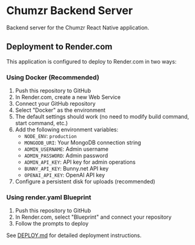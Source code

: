 # Chumzr Backend Server

Backend server for the Chumzr React Native application.

## Deployment to Render.com

This application is configured to deploy to Render.com in two ways:

### Using Docker (Recommended)

1. Push this repository to GitHub
2. In Render.com, create a new Web Service
3. Connect your GitHub repository
4. Select "Docker" as the environment
5. The default settings should work (no need to modify build command, start command, etc.)
6. Add the following environment variables:
   - `NODE_ENV`: `production`
   - `MONGODB_URI`: Your MongoDB connection string
   - `ADMIN_USERNAME`: Admin username
   - `ADMIN_PASSWORD`: Admin password
   - `ADMIN_API_KEY`: API key for admin operations
   - `BUNNY_API_KEY`: Bunny.net API key
   - `OPENAI_API_KEY`: OpenAI API key
7. Configure a persistent disk for uploads (recommended)

### Using render.yaml Blueprint

1. Push this repository to GitHub
2. In Render.com, select "Blueprint" and connect your repository
3. Follow the prompts to deploy

See [DEPLOY.md](./DEPLOY.md) for detailed deployment instructions.
